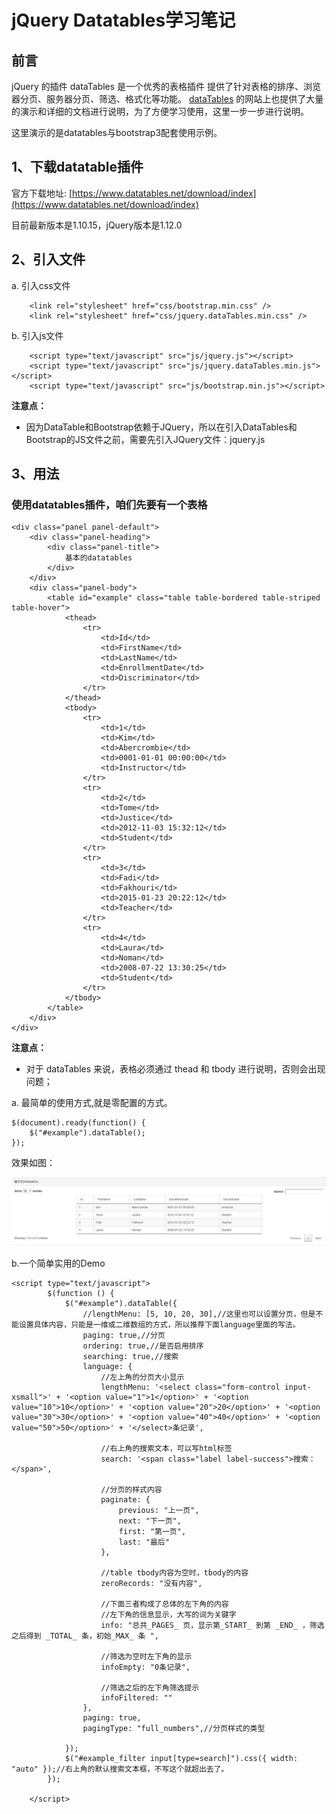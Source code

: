 # jQuery Datatables学习笔记

## 前言

jQuery 的插件 dataTables 是一个优秀的表格插件
提供了针对表格的排序、浏览器分页、服务器分页、筛选、格式化等功能。
[dataTables](https://www.datatables.net/) 的网站上也提供了大量的演示和详细的文档进行说明，为了方便学习使用，这里一步一步进行说明。

这里演示的是datatables与bootstrap3配套使用示例。
## 1、下载datatable插件

官方下载地址:
	[https://www.datatables.net/download/index](https://www.datatables.net/download/index)

目前最新版本是1.10.15，jQuery版本是1.12.0

## 2、引入文件
a. 引入css文件


```
    <link rel="stylesheet" href="css/bootstrap.min.css" />
    <link rel="stylesheet" href="css/jquery.dataTables.min.css" />
```
b. 引入js文件
```
    <script type="text/javascript" src="js/jquery.js"></script>
    <script type="text/javascript" src="js/jquery.dataTables.min.js"></script>
    <script type="text/javascript" src="js/bootstrap.min.js"></script>
```
**注意点：**

	
* 因为DataTable和Bootstrap依赖于JQuery，所以在引入DataTables和Bootstrap的JS文件之前，需要先引入JQuery文件：jquery.js

## 3、用法
### 使用datatables插件，咱们先要有一个表格

```
<div class="panel panel-default">
    <div class="panel-heading">
        <div class="panel-title">
            基本的datatables
        </div>
    </div>
    <div class="panel-body">
        <table id="example" class="table table-bordered table-striped table-hover">
            <thead>
                <tr>
                    <td>Id</td>
                    <td>FirstName</td>
                    <td>LastName</td>
                    <td>EnrollmentDate</td>
                    <td>Discriminator</td>
                </tr>
            </thead>
            <tbody>
                <tr>
                    <td>1</td>
                    <td>Kim</td>
                    <td>Abercrombie</td>
                    <td>0001-01-01 00:00:00</td>
                    <td>Instructor</td>
                </tr>
                <tr>
                    <td>2</td>
                    <td>Tome</td>
                    <td>Justice</td>
                    <td>2012-11-03 15:32:12</td>
                    <td>Student</td>
                </tr>
                <tr>
                    <td>3</td>
                    <td>Fadi</td>
                    <td>Fakhouri</td>
                    <td>2015-01-23 20:22:12</td>
                    <td>Teacher</td>
                </tr>
                <tr>
                    <td>4</td>
                    <td>Laura</td>
                    <td>Noman</td>
                    <td>2008-07-22 13:30:25</td>
                    <td>Student</td>
                </tr>
            </tbody>
        </table>
    </div>
</div>

```
**注意点：**
* 对于 dataTables 来说，表格必须通过 thead 和 tbody 进行说明，否则会出现问题；


a. 最简单的使用方式,就是零配置的方式。
```
$(document).ready(function() {
 	$("#example").dataTable();
});
```
效果如图：

![example1](datatables1.jpg)

b.一个简单实用的Demo

```
<script type="text/javascript">
        $(function () {
            $("#example").dataTable({
                //lengthMenu: [5, 10, 20, 30],//这里也可以设置分页，但是不能设置具体内容，只能是一维或二维数组的方式，所以推荐下面language里面的写法。
                paging: true,//分页
                ordering: true,//是否启用排序
                searching: true,//搜索
                language: {
					//左上角的分页大小显示
                    lengthMenu: '<select class="form-control input-xsmall">' + '<option value="1">1</option>' + '<option value="10">10</option>' + '<option value="20">20</option>' + '<option value="30">30</option>' + '<option value="40">40</option>' + '<option value="50">50</option>' + '</select>条记录',
					
					//右上角的搜索文本，可以写html标签
                    search: '<span class="label label-success">搜索：</span>',

					//分页的样式内容
                    paginate: {
                        previous: "上一页",
                        next: "下一页",
                        first: "第一页",
                        last: "最后"
                    },

					//table tbody内容为空时，tbody的内容
                    zeroRecords: "没有内容",

                    //下面三者构成了总体的左下角的内容
					//左下角的信息显示，大写的词为关键字
                    info: "总共_PAGES_ 页，显示第_START_ 到第 _END_ ，筛选之后得到 _TOTAL_ 条，初始_MAX_ 条 ",
					
					//筛选为空时左下角的显示
                    infoEmpty: "0条记录",

					//筛选之后的左下角筛选提示
                    infoFiltered: ""
                },
                paging: true,
                pagingType: "full_numbers",//分页样式的类型

            });
            $("#example_filter input[type=search]").css({ width: "auto" });//右上角的默认搜索文本框，不写这个就超出去了。
        });

    </script>

```